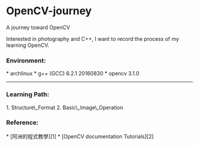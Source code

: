 <h1>OpenCV-journey</h1>

A journey toward OpenCV

Interested in photography and C++, I want to record the process of my learning OpenCV.

<h3>Environment:</h3>
* archlinux
* g++ (GCC) 6.2.1 20160830
* opencv 3.1.0

* * *

<h3>Learning Path:</h3>
1. Structure\_Format
2. Basic\_Image\_Operation 

<h3>Reference:</h3>
* [阿洲的程式教學][1]
* [OpenCV documentation Tutorials][2]

[1]: http://monkeycoding.com/?page_id=12
[2]: http://opencv.org/documentation.html
